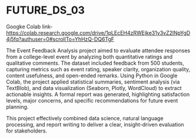 # FUTURE_DS_03
Googke Colab link- https://colab.research.google.com/drive/1pLEcEH4zRWEjke31y3vZ2lNpYgD4j5fq?authuser=0#scrollTo=YhHzQ-DQ6TgF

The Event Feedback Analysis project aimed to evaluate attendee responses from a college-level event by analyzing both quantitative ratings and qualitative comments. The dataset included feedback from 500 students, capturing metrics such as event rating, speaker clarity, organization quality, content usefulness, and open-ended remarks.
Using Python in Google Colab, the project applied statistical summaries, sentiment analysis (via TextBlob), and data visualization (Seaborn, Plotly, WordCloud) to extract actionable insights. A formal report was generated, highlighting satisfaction levels, major concerns, and specific recommendations for future event planning.

This project effectively combined data science, natural language processing, and report writing to deliver a clear, insight-driven evaluation for stakeholders.
